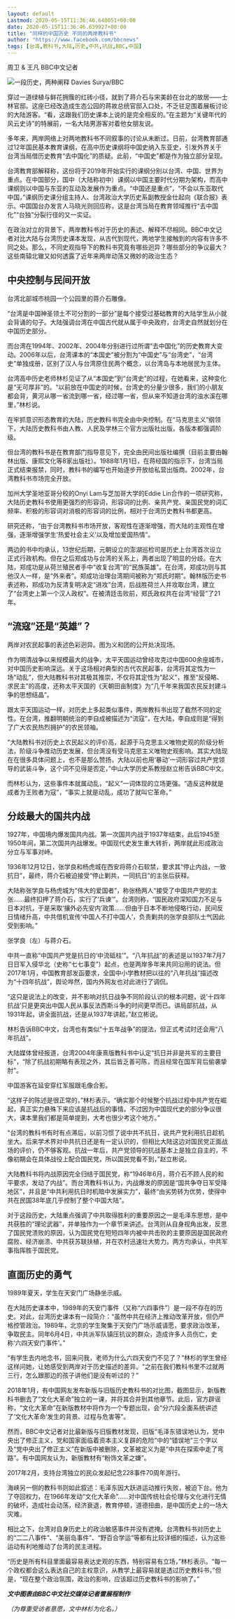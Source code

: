 ```yaml
---
layout: default
Lastmod: 2020-05-15T11:36:46.640051+00:00
date: 2020-05-15T11:36:46.639927+00:00
title: "同样的中国历史 不同的两岸教科书"
author: "https://www.facebook.com/bbcnews"
tags: [台湾,教科书,大陆,历史,中共,抗战,BBC,中国]
---
```


周卫 & 王凡 BBC中文记者

 ![一段历史，两种阐释](https://images.weserv.nl/?url=https%3A//ichef.bbci.co.uk/news/320/cpsprodpb/12100/production/_103048937_4077b079-f0e6-421f-9835-a653262c27d3.png) Davies Surya/BBC 

穿过一道绿植与鲜花拥簇的红砖小径，就到了蒋介石与宋美龄在台北的故居——士林官邸。这座已经改造成生态公园的蒋故总统官邸入口处，不乏驻足围着展板讨论的大陆游客。“看，这跟我们历史课本上说的是完全相反的。”在主题为“关键年代的风云史诗”的特展前，一名大陆男游客对着他女朋友说。

多年来，两岸网络上对两地教科书不同叙事的讨论从未断过。日前，台湾教育部通过12年国民基本教育课纲，在高中历史课纲将中国史纳入东亚史，引发外界关于台湾当局借历史教育“去中国化”的质疑。此前，“中国史”都是作为独立部分呈现。

台湾教育部解释称，这份将于2019年开始实行的课纲分别以台湾、中国、世界为重点。在中国部分，国中（大陆称初中）课纲以中国主要时代分期为架构，而高中课纲则以中国与东亚的互动及发展作为重点。“中国还是重点”，“不会以东亚取代中国，”课纲历史课分组主持人、台湾政治大学历史系副教授金仕起向《联合报》表示。中国国台办发言人马晓光则回应称，这是台湾当局在教育领域推行“去中国化”“台独”分裂行径的又一实证。

在政治对立的背景下，两岸教科书对于历史的表述、解释不尽相同。BBC中文记者对比大陆与台湾历史课本发现，从古代到现代，两地学生接触到的内容有许多不同之处。那么，不同史观指导下的教科书究竟有哪些迥异？哪些部分的争议最大？这些南辕北辙又如何透露了近年来两岸动荡又微妙的政治生态？

中央控制与民间开放
---------

台湾北部城市桃园一个公园里的蒋介石雕像。

“台湾是中国神圣领土不可分割的一部分”是每个接受过基础教育的大陆学生从小就会背诵的句子。大陆强调台湾在中国古代就从属于中央政府，台湾史自然就划分在中国历史部分。

而台湾在1994年、2002年、2004年分别进行过所谓“去中国化”的历史教育大变动。2006年以后，台湾课本的“本国史”被分割为“中国史”与“台湾史”，“台湾史”单独成册，区别了汉人与台湾原住民两个概念，以台湾岛与本地居民为主体。

台湾高中历史老师林杉见证了从“本国史”到“台湾史”的过程，在她看来，这种变化是“无可厚非”的。“以前放在中国史的时候，台湾史的分量少很多，我们的小朋友都会背，黄河从哪一省流到哪一省，经过哪一省，但从来不知道台湾的浊水溪在哪里，”林杉说。

在牢抓意识形态教育的大陆，历史教科书完全由中央控制。在“马克思主义”纲领下，大陆历史教科书由人教、人民及学林三个官方出版社出版，各版本都强调阶级。

但台湾的教科书是在教育部门指导意见下，完全由民间出版社编撰（目前主要由翰林出版、康熙文化等8家出版社）。1988年1月1日，在蒋经国的指示下，台湾当局正式结束报禁，同时，教科书的编写也开始逐步开放给私营出版商。2002年，台湾教科书市场完全开放。

加州大学圣地亚哥分校的Onyi Lam与芝加哥大学的Eddie Lin合作的一项研究称，大陆历史教科书使用更强烈的形容词，形容词的比例、亲共产党、亲国民党的词汇频率、积极的形容词对消极的形容词的比例，相对于台湾历史教科书都更高。

研究还称，“由于台湾教科书市场开放，客观性在逐渐增强，而大陆的主观性在增强，逐渐增强学生‘热爱社会主义’以及增加爱国热情”。

两边的书中均承认，13世纪后期，元朝设立的澎湖巡检司是历史上台湾首次设立正式行政机构。但在之后郑成功与台湾的关系上，两者出现了明显的分歧。在大陆，郑成功是从荷兰殖民者手中“收复台湾”的“民族英雄”。在台湾，郑成功则与其他汉人一样，是“外来者”。郑成功治理台湾期间被称为“郑氏时期”。翰林版历史书表述称，郑成功为反清复明决定“进攻”台湾，后战胜荷兰人并攻取台湾，建立了“台湾史上第一个汉人政权”。在被清廷击败前，郑氏政权共在台湾“经营”了21年。

“流寇”还是“英雄”？
-----------

两岸对农民起事的表述色彩迥异。图为义和团的公开处决现场。

作为明清战争以来规模最大的战争，太平天国运动曾经攻克过中国600余座城市，对中国历史影响深远。关于这场相对典型的古代农民起事，台湾将其定性为一场“动乱”，但大陆教科书对其极其推崇，不仅将其定性为“起义”，推至“反侵略、求民主”的高度，还称太平天国的《天朝田亩制度》为“几千年来我国农民反封建斗争的思想结晶”。

跟太平天国运动一样，对历史上多起类似事件，两岸教科书出现了截然不同的定性。在台湾，推翻明朝统治的李自成被描述为“流寇”，在大陆，李自成则是“得到了广大农民热烈拥护”的农民领袖。

“大陆教科书对历史上农民起义的评价高，起源于马克思主义唯物史观的阶级分析法，阶级斗争推动历史发展，但台湾没有受马克思主义唯物史观影响。其实大陆现在在很多具体问题上，也不是那么赞扬，大陆以前也用‘暴动’一词形容过共产党领导的武装斗争，这个词不见得是否定，”中山大学历史系教授赵立彬告诉BBC中文。

而林杉认为，这些事件本就属动乱，“起义”一词体现的立场更强。“造反这种就是成者为王败者为寇”，“事实上就是动乱，成功了就叫它革命。”

分歧最大的国共内战
---------

1927年，中国境内爆发国共内战。第一次国共内战于1937年结束，此后1945至1950年间，第二次国共内战爆发。中国现代史发生重大转折，两岸就此形成政治分立与军事对峙。

1936年12月12日，张学良和杨虎城在西安将蒋介石软禁，要求其“停止内战，一致抗日”，最终，蒋介石被迫接受“停止剿共，一同抗日”的主张后获释。

大陆称张学良与杨虎城为“伟大的爱国者”，称张杨两人“接受了中国共产党的主张……最终扣押了蒋介石，实行了‘兵谏’”。台湾则称，“国民政府深知国力不足与日本对抗，于是采取‘攘外必先安内’政策……但由于日本不断地侵略行动，民间反日情绪升高，中共借机宣传‘中国人不打中国人’，负责剿共的张学良部队士气因此受到影响。”

张学良（左）与蒋介石。

中共一直称“中国共产党是抗日的‘中流砥柱’”。“八年抗战”的表述是以1937年7月7日日军入侵华北（史称“七七事变”）起点，也是两岸多年来共同沿用的说法。但2017年1月，中国教育部发函要求，全国中小学教材把以往的“八年抗战”描述改为“十四年抗战”，舆论哗然，国内外网友也对此进行了调侃。

“这只是说法上的改变，并不影响对抗日战争不同阶段认识的根本问题，说‘十四年抗战’只是更突出中国人民从事反法西斯斗争的时间更早而已。讲局部抗战，从1931年起，讲全面抗战，还是从1937年讲起，”赵立彬说。

林杉告诉BBC中文，台湾也有类似“十五年战争”的提法，但正式考试时还会用“八年抗战”。

大陆媒体曾经报道，台湾2004年康熹版教科书中认定“抗日并非是共军的主要目标”，“除了抗战初期略有表现之外，其后皆乏善可陈，而且经常在国军背后偷袭挚肘”。

中国游客在延安穿红军服跟毛像合影。

“这样子的陈述是很正常的，”林杉表示。“确实那个时候整个抗战过程中共产党在崛起，真正实力悬殊下来应该是抗战后的事情。不过因为中国现代史的部分争议很大，课本里我们都是简单提到，大考也很少考这个地方。”

“台湾的教科书有时有点滞后，以前习惯了说中共不抗日，说共产党利用抗日趁机坐大。后来学术界对中共抗日还是有一定认识的，但相比大陆这边对国民党正面战场的评价，仍不够客观。抗战一年后，共产党领导的抗战基本上是独立自主的，不像初期会在具体战役上配合国民党，所以国民党看不到，”赵立彬说。

大陆教科书将内战原因完全归结于国民党，称“1946年6月，蒋介石不顾人民的和平要求，发动了内战”。而台湾教科书认为，内战爆发的原因是“国共争夺日军受降地区”，并且是“中共利用抗日时机暗中发展实力”，最终“由劣势转为优势，使得中共在民国38年底几乎控制了整个中国大陆”。

对于这段历史，大陆重点强调了中共取得胜利的重要原因之一是毛泽东思想，是中共获胜的“理论武器”，并单独作为一个章节来讲述。台湾则从自身视角出发，反思了国民党溃败的原因，认为国民党在短短四年内被中共击败的主要原因是国民政府腐败、经济崩溃、中共获苏联扶植，并在农村迅速壮大势力。两方均承认，中共军事指挥胜于国民党。

直面历史的勇气
-------

1989年夏天，学生在天安门广场静坐示威。

在大陆历史课本中，1989年的天安门事件（又称“六四事件”）是一段不存在的历史。对此，台湾历史课本有一段简介：“虽然中共在经济上推动改革开放，但仍严格控管政治。1989年，北京的学生聚集于天安门广场示威请愿，要求政治改革，争取民主。同年6月4日，中共派军队镇压抗议的群众，造成许多人员伤亡，史称‘六四天安门事件’。”

“有学生去内地念书，回来问我，老师为什么六四天安门不见了？”林杉的学生曾经这样问她，让她感受到两岸对于历史描述的差异。“之前在我们教科书里不过就两三行，怎么跟那边的孩子讲他们是没有听过的？”

2018年1月，有中国网友发布新版与旧版历史教科书的对比图，截图显示，新版教科书删去了“文化大革命”独立的一课，并将其合并到其他章节。此后，官方辟谣称，“文化大革命”在新版教材中将作为一个专题出现，会“分六段全面系统讲述了‘文化大革命’发生的背景、过程与危害等”。

然而，BBC中文记者对比最新版与旧版教材发现，旧版“毛泽东错误地认为，党中央出了修正主义，党和国家面临着资本主义复辟的危险”中的“错误地”三个字以及“党中央出了修正主义”在新版中被删除，文革被定义为是“中共在探索中走了弯路”。有中国网友认为，新版教材有“粉饰文革之嫌”。

2017年2月，支持台湾独立的民众发起纪念228事件70周年游行。

海峡另一侧的教科书则如此叙述：毛泽东因大跃进运动推行失败，被迫下台。他为了夺回权力，在1966年发动“文化大革命”……对中国传统社会伦理与文化进行无情的破坏，造成社会动荡，经济衰退，教育停顿，道德扭曲，是中国历史上的一场大灾难。

相比之下，台湾对自身历史上的政治敏感事件并没有遮掩。台湾教科书对历史上的“二二八事件”、“美丽岛事件”、“野百合学运”等都有比较详细的描述，认为这些运动有利地推动了台湾的民主进程。

“历史是所有科目里面最容易表达史观的东西，特别容易有立场，”林杉表示。“每一个政权都会这么表达自己的主权意识，从教学上最容易就是透过历史教科书，”但是，“现在整个政治氛围，政治的影响，应该超过历史教科书的影响了。”

**_文中图表由BBC中文社交媒体记者雷展程制作_**

_（为尊重受访者意愿，文中林杉为化名。）_

